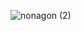 
![nonagon (2)](https://user-images.githubusercontent.com/19872990/209382564-78bb0613-ab93-436e-bfbb-6ef8ef425922.jpg)
